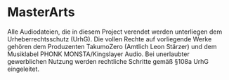 # MasterArts

Alle Audiodateien, die in diesem Project verendet werden unterliegen dem Urheberrechtsschutz (UrhG). Die vollen Rechte auf vorliegende Werke gehören dem Produzenten TakumoZero (Amtlich Leon Stärzer) und dem Musiklabel PHONK MONSTA/Kingslayer Audio. Bei unerlaubter gewerblichen Nutzung werden rechtliche Schritte gemäß §108a UrhG eingeleitet.

